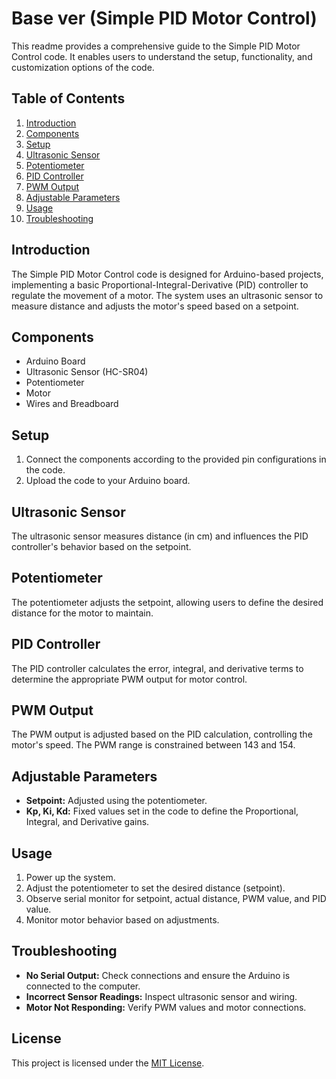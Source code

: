 # Base ver (Simple PID Motor Control)

This readme provides a comprehensive guide to the Simple PID Motor Control code. It enables users to understand the setup, functionality, and customization options of the code.

## Table of Contents

1. [Introduction](#introduction)
2. [Components](#components)
3. [Setup](#setup)
4. [Ultrasonic Sensor](#ultrasonic-sensor)
5. [Potentiometer](#potentiometer)
6. [PID Controller](#pid-controller)
7. [PWM Output](#pwm-output)
8. [Adjustable Parameters](#adjustable-parameters)
9. [Usage](#usage)
10. [Troubleshooting](#troubleshooting)

## Introduction

The Simple PID Motor Control code is designed for Arduino-based projects, implementing a basic Proportional-Integral-Derivative (PID) controller to regulate the movement of a motor. The system uses an ultrasonic sensor to measure distance and adjusts the motor's speed based on a setpoint.

## Components

- Arduino Board
- Ultrasonic Sensor (HC-SR04)
- Potentiometer
- Motor
- Wires and Breadboard

## Setup

1. Connect the components according to the provided pin configurations in the code.
2. Upload the code to your Arduino board.

## Ultrasonic Sensor

The ultrasonic sensor measures distance (in cm) and influences the PID controller's behavior based on the setpoint.

## Potentiometer

The potentiometer adjusts the setpoint, allowing users to define the desired distance for the motor to maintain.

## PID Controller

The PID controller calculates the error, integral, and derivative terms to determine the appropriate PWM output for motor control.

## PWM Output

The PWM output is adjusted based on the PID calculation, controlling the motor's speed. The PWM range is constrained between 143 and 154.

## Adjustable Parameters

- **Setpoint:** Adjusted using the potentiometer.
- **Kp, Ki, Kd:** Fixed values set in the code to define the Proportional, Integral, and Derivative gains.

## Usage

1. Power up the system.
2. Adjust the potentiometer to set the desired distance (setpoint).
3. Observe serial monitor for setpoint, actual distance, PWM value, and PID value.
4. Monitor motor behavior based on adjustments.

## Troubleshooting

- **No Serial Output:** Check connections and ensure the Arduino is connected to the computer.
- **Incorrect Sensor Readings:** Inspect ultrasonic sensor and wiring.
- **Motor Not Responding:** Verify PWM values and motor connections.

## License

This project is licensed under the [MIT License](../../LICENSE).
